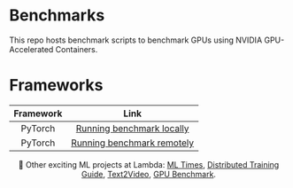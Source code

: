 # Benchmarks

This repo hosts benchmark scripts to benchmark GPUs using NVIDIA GPU-Accelerated Containers. 


# Frameworks


|    **Framework**   |    **Link**    |
|:------------------:|:--------------:|
|      PyTorch       |     [Running benchmark locally](./pytorch/README_local.md)     |
|      PyTorch       |     [Running benchmark remotely](./pytorch/README_parallel.md)     |

<p align="center">
🦄 Other exciting ML projects at Lambda: <a href="https://news.lambdalabs.com/news/today">ML Times</a>, <a href="https://github.com/LambdaLabsML/distributed-training-guide/tree/main">Distributed Training Guide</a>, <a href="https://lambdalabsml.github.io/Open-Sora/introduction/">Text2Video</a>, <a href="https://lambdalabs.com/gpu-benchmarks">GPU Benchmark</a>.
</p>
